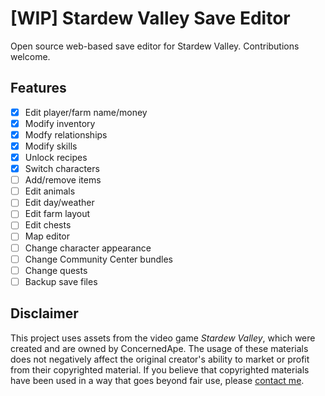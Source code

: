 # [WIP] Stardew Valley Save Editor

Open source web-based save editor for Stardew Valley. Contributions welcome.

## Features

- [x] Edit player/farm name/money
- [x] Modify inventory
- [x] Modfy relationships
- [X] Modify skills
- [X] Unlock recipes
- [X] Switch characters
- [ ] Add/remove items
- [ ] Edit animals
- [ ] Edit day/weather
- [ ] Edit farm layout
- [ ] Edit chests
- [ ] Map editor
- [ ] Change character appearance
- [ ] Change Community Center bundles
- [ ] Change quests
- [ ] Backup save files

## Disclaimer

This project uses assets from the video game *Stardew Valley*, which were created and are owned by ConcernedApe. The usage of these materials does not negatively affect the original creator's ability to market or profit from their copyrighted material. If you believe that copyrighted materials have been used in a way that goes beyond fair use, please [contact me](mailto:colecrouter@hotmail.com).